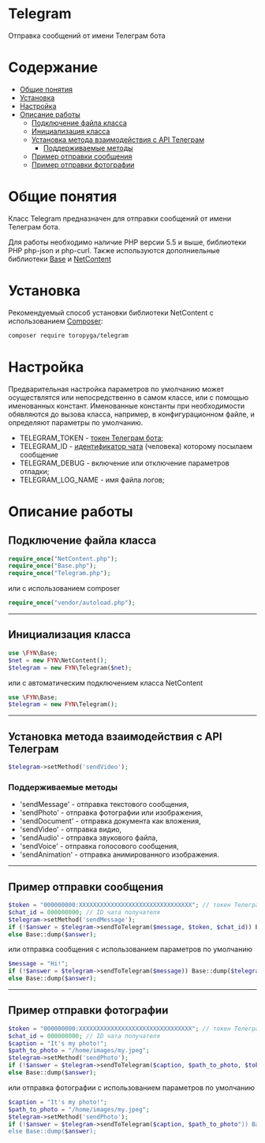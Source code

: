 # Telegram
Отправка сообщений от имени Телеграм бота

# Содержание

- [Общие понятия](#общие-понятия)
- [Установка](#Установка)
- [Настройка](#Настройка)
- [Описание работы](#описание-работы)
    - [Подключение файла класса](#Подключение-файла-класса)
    - [Инициализация класса](#Инициализация-класса)
    - [Установка метода взаимодействия с API Телеграм](#Установка-метода-взаимодействия-с-API-Телеграм)
        - [Поддерживаемые методы](#Поддерживаемые-методы)
    - [Пример отправки сообщения](#Пример-отправки-сообщения)
    - [Пример отправки фотографии](#Пример-отправки-фотографии)

# Общие понятия

Класс Telegram предназначен для отправки сообщений от имени Телеграм бота.

Для работы необходимо наличие PHP версии 5.5 и выше, библиотеки PHP php-json и php-curl.
Также используются дополниельные библиотеки [Base](https://github.com/Toropyga/Base) и [NetContent](https://github.com/Toropyga/NetContent)

# Установка

Рекомендуемый способ установки библиотеки NetContent с использованием [Composer](http://getcomposer.org/):

```bash
composer require toropyga/telegram
```

# Настройка
Предварительная настройка параметров по умолчанию может осуществлятся или непосредственно в самом классе, или с помощью именованных констант.
Именованные константы при необходимости обявляются до вызова класса, например, в конфигурационном файле, и определяют параметры по умолчанию.
* TELEGRAM_TOKEN - [токен Телеграм бота](https://core.telegram.org/bots/api#authorizing-your-bot);
* TELEGRAM_ID - [идентификатор чата](https://t.me/username_to_id_bot) (человека) которому посылаем сообщение
* TELEGRAM_DEBUG - включение или отключение параметров отладки;
* TELEGRAM_LOG_NAME - имя файла логов;

# Описание работы

## Подключение файла класса
```php
require_once("NetContent.php");
require_once("Base.php");
require_once("Telegram.php");
```
или с использованием composer
```php
require_once("vendor/autoload.php");
```
---
## Инициализация класса
```php
use \FYN\Base;
$net = new FYN\NetContent();
$telegram = new FYN\Telegram($net);
```
или с автоматическим подключением класса NetContent
```php
use \FYN\Base;
$telegram = new FYN\Telegram();
```
---
## Установка метода взаимодействия с API Телеграм
```php
$telegram->setMethod('sendVideo');
```
### Поддерживаемые методы
* 'sendMessage' - отправка текстового сообщения,
* 'sendPhoto' - отправка фотографии или изображения,
* 'sendDocument' - отправка документа как вложения,
* 'sendVideo' - отправка видио,
* 'sendAudio' - отправка звукового файла,
* 'sendVoice' - отправка голосового сообщения,
* 'sendAnimation' - отправка анимированного изображения.
---
## Пример отправки сообщения
```php
$token = "000000000:XXXXXXXXXXXXXXXXXXXXXXXXXXXXXXXX"; // токен Телеграм бота
$chat_id = 000000000; // ID чата получателя
$telegram->setMethod('sendMessage');
if (!$answer = $telegram->sendToTelegram($message, $token, $chat_id)) Base::dump($telegram->getLogs());
else Base::dump($answer);
```
или отправка сообщения с использованием параметров по умолчанию
```php
$message = "Hi!";
if (!$answer = $telegram->sendToTelegram($message)) Base::dump($telegram->getLogs());
else Base::dump($answer);
```
---
## Пример отправки фотографии
```php
$token = "000000000:XXXXXXXXXXXXXXXXXXXXXXXXXXXXXXXX"; // токен Телеграм бота
$chat_id = 000000000; // ID чата получателя
$caption = "It's my photo!";
$path_to_photo = "/home/images/my.jpeg";
$telegram->setMethod('sendPhoto');
if (!$answer = $telegram->sendToTelegram($caption, $path_to_photo, $token, $chat_id)) Base::dump($telegram->getLogs());
else Base::dump($answer);
```
или отправка фотографии с использованием параметров по умолчанию
```php
$caption = "It's my photo!";
$path_to_photo = "/home/images/my.jpeg";
$telegram->setMethod('sendPhoto');
if (!$answer = $telegram->sendToTelegram($caption, $path_to_photo")) Base::dump($telegram->getLogs());
else Base::dump($answer);
```